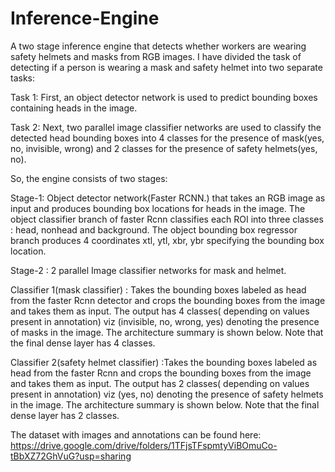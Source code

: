 # Inference-Engine
A two stage inference engine that detects whether workers are wearing safety helmets and masks from RGB images.
I have divided the task of detecting if a person is wearing a mask and safety helmet into two separate tasks:

Task 1: First, an object detector network is used to predict bounding boxes
containing heads in the image.

Task 2: Next, two parallel image classifier networks are used to classify the
detected head bounding boxes into 4 classes for the presence of mask(yes, no,
invisible, wrong) and 2 classes for the presence of safety helmets(yes, no).


So, the engine consists of two stages:

Stage-1: Object detector network(Faster RCNN.) that takes an RGB image as
input and produces bounding box locations for heads in the image. The object classifier
branch of faster Rcnn classifies each ROI into three classes : head, nonhead and
background. The object bounding box regressor branch produces 4 coordinates xtl, ytl,
xbr, ybr specifying the bounding box location.

Stage-2 : 2 parallel Image classifier networks for mask and helmet.

Classifier 1(mask classifier) : Takes the bounding boxes labeled as head from the
faster Rcnn detector and crops the bounding boxes from the image and takes them as
input. The output has 4 classes( depending on values present in annotation) viz
(invisible, no, wrong, yes) denoting the presence of masks in the image. The architecture
summary is shown below. Note that the final dense layer has 4 classes.



Classifier 2(safety helmet classifier) :Takes the bounding boxes labeled as head
from the faster Rcnn and crops the bounding boxes from the image and takes them as
input. The output has 2 classes( depending on values present in annotation) viz (yes, no)
denoting the presence of safety helmets in the image. The architecture summary is shown
below. Note that the final dense layer has 2 classes.



The dataset with images and annotations can be found here:
https://drive.google.com/drive/folders/1TFjsTFspmtyViBOmuCo-tBbXZ72GhVuG?usp=sharing


